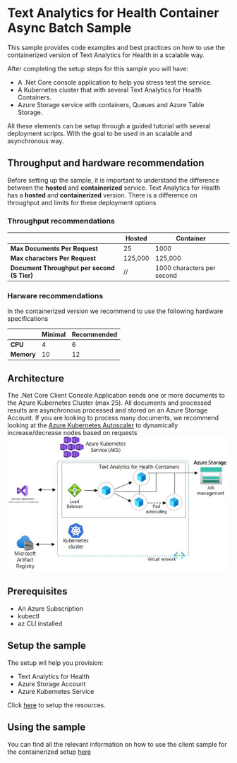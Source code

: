 # Text Analytics for Health Container Async Batch Sample

This sample provides code examples and best practices on how to use the containerized version of Text Analytics for Health in a scalable way.

After completing the setup steps for this sample you will have: 
- A .Net Core console application to help you stress test the service.
- A Kubernetes cluster that with several Text Analytics for Health Containers.
- Azure Storage service with containers, Queues and Azure Table Storage. 

All these elements can be setup through a guided tutorial with several deployment scripts. With the goal to be used in an scalable and asynchronous way. 

## Throughput and hardware recommendation 

Before setting up the sample, it is important to understand the difference between the **hosted** and **containerized** service. 
Text Analytics for Health has a **hosted** and **containerized** version. There is a difference on throughput and limits for these deployment options

### Throughput recommendations

| | Hosted | Container 
| ---- | ---- | --- | 
| **Max Documents Per Request** | 25 | 1000 
| **Max characters Per Request** | 125,000 | 125,000  
| **Document Throughput per second (S Tier)** | // | 1000 characters per second

### Harware recommendations

In the containerized version we recommend to use the following hardware specifications 

| | Minimal | Recommended 
| ---- | ---- | --- | 
| **CPU** | 4 | 6 
| **Memory** | 10 | 12 

## Architecture

The .Net Core Client Console Application sends one or more documents to the Azure Kubernetes Cluster (max 25). 
All documents and processed results are asynchronous processed and stored on an Azure Storage Account. 
If you are looking to process many documents, we recommend looking at the [Azure Kubernetes Autoscaler](https://learn.microsoft.com/en-us/azure/aks/cluster-autoscaler) to dynamically increase/decrease nodes based on requests
!["A diagram of the Intelligent dashboard architecture"](/media/text-analytics-for-health-batch-async/architecture.jpg)

## Prerequisites
- An Azure Subscription
- kubectl 
- az CLI installed 

## Setup the sample

The setup wil help you provision: 
- Text Analytics for Health
- Azure Storage Account
- Azure Kubernetes Service 

Click [here](Setup.md) to setup the resources.

## Using the sample

You can find all the relevant information on how to use the client sample for the containerized setup [here](Usage.md)